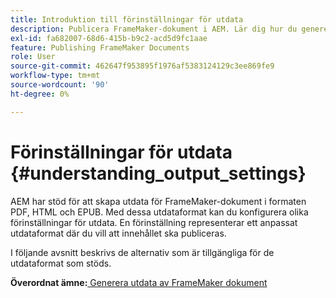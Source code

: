 ```yaml
---
title: Introduktion till förinställningar för utdata
description: Publicera FrameMaker-dokument i AEM. Lär dig hur du genererar utdata för FrameMaker-dokument i formaten PDF, HTML och EPUB.
exl-id: fa682007-68d6-415b-b9c2-acd5d9fc1aae
feature: Publishing FrameMaker Documents
role: User
source-git-commit: 462647f953895f1976af5383124129c3ee869fe9
workflow-type: tm+mt
source-wordcount: '90'
ht-degree: 0%

---
```


# Förinställningar för utdata {#understanding_output_settings}

AEM har stöd för att skapa utdata för FrameMaker-dokument i formaten PDF, HTML och EPUB. Med dessa utdataformat kan du konfigurera olika förinställningar för utdata. En förinställning representerar ett anpassat utdataformat där du vill att innehållet ska publiceras.

I följande avsnitt beskrivs de alternativ som är tillgängliga för de utdataformat som stöds.

**Överordnat ämne:**[ Generera utdata av FrameMaker dokument](fm-output-generatation.md)
